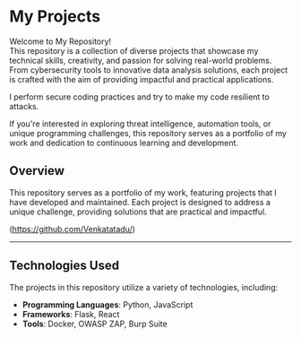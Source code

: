 # My Projects
Welcome to My Repository!  
This repository is a collection of diverse projects that showcase my technical skills, creativity, and passion for solving real-world problems. From cybersecurity tools to innovative data analysis solutions, each project is crafted with the aim of providing impactful and practical applications.

I perform secure coding practices and try to make my code resilient to attacks.

If you're interested in exploring threat intelligence, automation tools, or unique programming challenges, this repository serves as a portfolio of my work and dedication to continuous learning and development.

## Overview

This repository serves as a portfolio of my work, featuring projects that I have developed and maintained. Each project is designed to address a unique challenge, providing solutions that are practical and impactful.

(https://github.com/Venkatatadu/)

---

## Technologies Used

The projects in this repository utilize a variety of technologies, including:
- **Programming Languages**: Python, JavaScript
- **Frameworks**: Flask, React
- **Tools**: Docker, OWASP ZAP, Burp Suite
